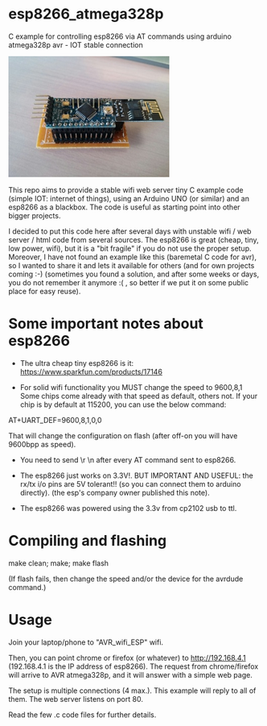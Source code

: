 # esp8266_atmega328p

C example for controlling esp8266 via AT commands using arduino atmega328p avr - IOT stable connection

![avr_and_esp8266](/pic.jpg)

This repo aims to provide a stable wifi web server tiny C example code 
(simple IOT: internet of things), using an Arduino UNO (or similar)
and an esp8266 as a blackbox. The code is useful as starting point 
into other bigger projects.

I decided to put this code here after several days with unstable 
wifi / web server / html code from several sources. The esp8266 is great
(cheap, tiny, low power, wifi), but it is a "bit fragile" if you
do not use the proper setup. Moreover, I have not found 
an example like this (baremetal C code for avr), so I wanted 
to share it and lets it available for others (and for own projects coming :-)
(sometimes you found a solution, and after some weeks or days, you do not
remember it anymore :( , so better if we put it on some public place for easy
reuse).

Some important notes about esp8266
==================================

- The ultra cheap tiny esp8266 is it: https://www.sparkfun.com/products/17146

- For solid wifi functionality you MUST change the speed to 9600,8,1
Some chips come already with that speed as default, others not. If your chip
is by default at 115200, you can use the below command:

AT+UART_DEF=9600,8,1,0,0

That will change the configuration on flash (after off-on you will
have 9600bpp as speed).

- You need to send \r \n after every AT command sent to esp8266.

- The esp8266 just works on 3.3V!. BUT IMPORTANT AND USEFUL: the rx/tx
i/o pins are 5V tolerant!! (so you can connect them to arduino directly).
(the esp's company owner published this note).

- The esp8266 was powered using the 3.3v from cp2102 usb to ttl.

Compiling and flashing
======================

make clean; 
make; 
make flash  

(If flash fails, then change the speed and/or the device for the avrdude 
command.)


Usage
=====

Join your laptop/phone to "AVR_wifi_ESP" wifi.

Then, you can point chrome or firefox (or whatever) to http://192.168.4.1
(192.168.4.1 is the IP address of esp8266). The request from chrome/firefox
will arrive to AVR atmega328p, and it will answer with a simple web page.

The setup is multiple connections (4 max.). This example will reply to
all of them. The web server listens on port 80.


Read the few .c code files for further details.
